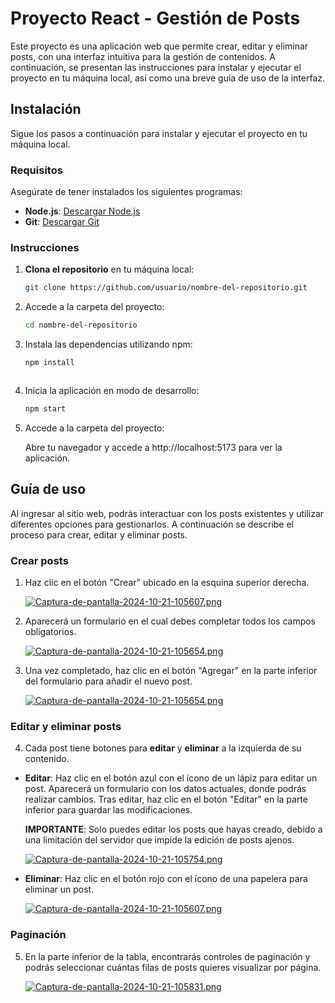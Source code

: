 # Proyecto React - Gestión de Posts

Este proyecto es una aplicación web que permite crear, editar y eliminar posts, con una interfaz intuitiva para la gestión de contenidos. A continuación, se presentan las instrucciones para instalar y ejecutar el proyecto en tu máquina local, así como una breve guía de uso de la interfaz.

## Instalación

Sigue los pasos a continuación para instalar y ejecutar el proyecto en tu máquina local.

### Requisitos

Asegúrate de tener instalados los siguientes programas:

- **Node.js**: [Descargar Node.js](https://nodejs.org)
- **Git**: [Descargar Git](https://git-scm.com/)

### Instrucciones

1. **Clona el repositorio** en tu máquina local:

   ```bash
   git clone https://github.com/usuario/nombre-del-repositorio.git

2. Accede a la carpeta del proyecto:

   ```bash
   cd nombre-del-repositorio

3. Instala las dependencias utilizando npm:

   ```bash
   npm install



4. Inicia la aplicación en modo de desarrollo:

   ```bash
   npm start

5. Accede a la carpeta del proyecto:

   Abre tu navegador y accede a http://localhost:5173 para ver la aplicación.


## Guía de uso

Al ingresar al sitio web, podrás interactuar con los posts existentes y utilizar diferentes opciones para gestionarlos. A continuación se describe el proceso para crear, editar y eliminar posts.

### Crear posts

1. Haz clic en el botón "Crear" ubicado en la esquina superior derecha.
   
   [![Captura-de-pantalla-2024-10-21-105607.png](https://i.postimg.cc/Kvk1y8PF/Captura-de-pantalla-2024-10-21-105607.png)](https://postimg.cc/3dh8X7fb)

2. Aparecerá un formulario en el cual debes completar todos los campos obligatorios.

   [![Captura-de-pantalla-2024-10-21-105654.png](https://i.postimg.cc/RC80GxjY/Captura-de-pantalla-2024-10-21-105654.png)](https://postimg.cc/V5q1Lps9)

3. Una vez completado, haz clic en el botón "Agregar" en la parte inferior del formulario para añadir el nuevo post.

    [![Captura-de-pantalla-2024-10-21-105654.png](https://i.postimg.cc/RC80GxjY/Captura-de-pantalla-2024-10-21-105654.png)](https://postimg.cc/V5q1Lps9)

### Editar y eliminar posts

4. Cada post tiene botones para **editar** y **eliminar** a la izquierda de su contenido.

- **Editar**: Haz clic en el botón azul con el ícono de un lápiz para editar un post. Aparecerá un formulario con los datos actuales, donde podrás realizar cambios. Tras editar, haz clic en el botón "Editar" en la parte inferior para guardar las modificaciones.

  **IMPORTANTE**: Solo puedes editar los posts que hayas creado, debido a una limitación del servidor que impide la edición de posts ajenos.

   [![Captura-de-pantalla-2024-10-21-105754.png](https://i.postimg.cc/x1PJ6FGb/Captura-de-pantalla-2024-10-21-105754.png)](https://postimg.cc/3kdxR1cK)

- **Eliminar**: Haz clic en el botón rojo con el ícono de una papelera para eliminar un post.

   [![Captura-de-pantalla-2024-10-21-105607.png](https://i.postimg.cc/Kvk1y8PF/Captura-de-pantalla-2024-10-21-105607.png)](https://postimg.cc/3dh8X7fb)

### Paginación

5. En la parte inferior de la tabla, encontrarás controles de paginación y podrás seleccionar cuántas filas de posts quieres visualizar por página.

   [![Captura-de-pantalla-2024-10-21-105831.png](https://i.postimg.cc/br14QbXp/Captura-de-pantalla-2024-10-21-105831.png)](https://postimg.cc/jnd8TDdF)
